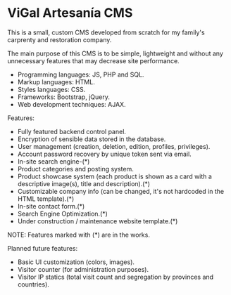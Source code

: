 # ViGal Artesanía CMS
This is a small, custom CMS developed from scratch for my family's carprenty and restoration company.

The main purpose of this CMS is to be simple, lightweight and without any unnecessary features that may decrease site performance.

- Programming languages: JS, PHP and SQL.
- Markup languages: HTML.
- Styles languages: CSS.
- Frameworks: Bootstrap, jQuery.
- Web development techniques: AJAX.

Features:
- Fully featured backend control panel.
- Encryption of sensible data stored in the database.
- User management (creation, deletion, edition, profiles, privileges).
- Account password recovery by unique token sent via email.
- In-site search engine-(*)
- Product categories and posting system.
- Product showcase system (each product is shown as a card with a descriptive image(s), title and description).(*)
- Customizable company info (can be changed, it's not hardcoded in the HTML template).(*)
- In-site contact form.(*)
- Search Engine Optimization.(*)
- Under construction / maintenance website template.(*)

NOTE: Features marked with (*) are in the works.

Planned future features:
- Basic UI customization (colors, images).
- Visitor counter (for administration purposes).
- Visitor IP statics (total visit count and segregation by provinces and countries).
